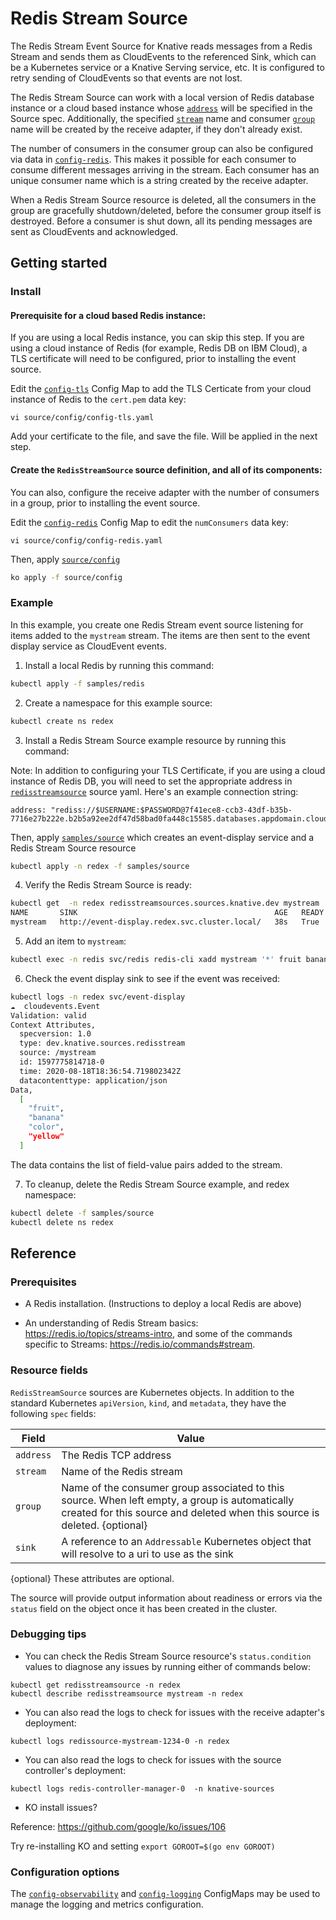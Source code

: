 # Redis Stream Source

The Redis Stream Event Source for Knative reads messages from a Redis Stream and
sends them as CloudEvents to the referenced Sink, which can be a Kubernetes service
or a Knative Serving service, etc. It is configured to retry sending of CloudEvents
so that events are not lost.

The Redis Stream Source can work with a local version of Redis database instance or
a cloud based instance whose [`address`](config/300-redisstreamsource.yaml) will be
specified in the Source spec. Additionally, the specified [`stream`](config/300-redisstreamsource.yaml)
name and consumer [`group`](config/300-redisstreamsource.yaml) name will be
created by the receive adapter, if they don't already exist.

The number of consumers in the consumer group can also be configured via data in
[`config-redis`](config/config-redis.yaml). This makes it possible for each consumer to
consume different messages arriving in the stream. Each consumer has an unique consumer
name which is a string created by the receive adapter.

When a Redis Stream Source resource is deleted, all the consumers in the group
are gracefully shutdown/deleted, before the consumer group itself is destroyed.
Before a consumer is shut down, all its pending messages are sent as CloudEvents and acknowledged.


## Getting started

### Install

#### Prerequisite for a cloud based Redis instance:

If you are using a local Redis instance, you can skip this step. If you are
using a cloud instance of Redis (for example, Redis DB on IBM Cloud), a TLS
certificate will need to be configured, prior to installing the event source.

Edit the [`config-tls`](config/config-tls.yaml) Config Map to add the TLS Certicate
from your cloud instance of Redis to the `cert.pem` data key:

```
vi source/config/config-tls.yaml
```

Add your certificate to the file, and save the file. Will be applied in the next step.

#### Create the `RedisStreamSource` source definition, and all of its components:

You can also, configure the receive adapter with the number of consumers in a group,
prior to installing the event source.

Edit the [`config-redis`](config/config-redis.yaml) Config Map to edit the `numConsumers` data key:

```
vi source/config/config-redis.yaml
```

Then, apply [`source/config`](../source/config)

```sh
ko apply -f source/config
```


### Example

In this example, you create one Redis Stream event source listening for items added to
the `mystream` stream. The items are then sent to the event display service as
CloudEvent events.

1. Install a local Redis by running this command:

```sh
kubectl apply -f samples/redis
```

2. Create a namespace for this example source:

```sh
kubectl create ns redex
```

3. Install a Redis Stream Source example resource by running this command:

Note: In addition to configuring your TLS Certificate, if you are using a cloud
instance of Redis DB, you will need to set the appropriate address in
[`redisstreamsource`](../samples/source/redisstreamsource.yaml) source yaml.
Here's an example connection string:

```
address: "rediss://$USERNAME:$PASSWORD@7f41ece8-ccb3-43df-b35b-7716e27b222e.b2b5a92ee2df47d58bad0fa448c15585.databases.appdomain.cloud:32086"
```

Then, apply [`samples/source`](../samples/source) which creates an event-display service and a Redis Stream Source resource

```sh
kubectl apply -n redex -f samples/source
```

4. Verify the Redis Stream Source is ready:

```sh
kubectl get  -n redex redisstreamsources.sources.knative.dev mystream
NAME       SINK                                            AGE   READY   REASON
mystream   http://event-display.redex.svc.cluster.local/   38s   True
```

5. Add an item to `mystream`:

```sh
kubectl exec -n redis svc/redis redis-cli xadd mystream '*' fruit banana color yellow
```

6. Check the event display sink to see if the event was received:

```sh
kubectl logs -n redex svc/event-display
☁️  cloudevents.Event
Validation: valid
Context Attributes,
  specversion: 1.0
  type: dev.knative.sources.redisstream
  source: /mystream
  id: 1597775814718-0
  time: 2020-08-18T18:36:54.719802342Z
  datacontenttype: application/json
Data,
  [
    "fruit",
    "banana"
    "color",
    "yellow"
  ]
```

The data contains the list of field-value pairs added to the stream.

7. To cleanup, delete the Redis Stream Source example, and redex namespace:

```sh
kubectl delete -f samples/source
kubectl delete ns redex
```

## Reference

### Prerequisites

* A Redis installation. (Instructions to deploy a local Redis are above)

* An understanding of Redis Stream basics: https://redis.io/topics/streams-intro,
and some of the commands specific to Streams: https://redis.io/commands#stream.

### Resource fields

`RedisStreamSource` sources are Kubernetes objects. In addition to the standard Kubernetes
`apiVersion`, `kind`, and `metadata`, they have the following `spec` fields:

| Field       | Value       |
| ----------- | ----------- |
| `address`   | The Redis TCP address
| `stream`    | Name of the Redis stream
| `group`     | Name of the consumer group associated to this source. When left empty, a group is automatically created for this source and deleted when this source is deleted. {optional}
| `sink`      | A reference to an `Addressable` Kubernetes object that will resolve to a uri to use as the sink

{optional} These attributes are optional.

The source will provide output information about readiness or errors via the
`status` field on the object once it has been created in the cluster.

### Debugging tips

* You can check the Redis Stream Source resource's `status.condition` values to diagnose any issues by running either of commands below:

```
kubectl get redisstreamsource -n redex
kubectl describe redisstreamsource mystream -n redex
```

* You can also read the logs to check for issues with the receive adapter's deployment:

```
kubectl logs redissource-mystream-1234-0 -n redex
```

* You can also read the logs to check for issues with the source controller's
deployment:

```
kubectl logs redis-controller-manager-0  -n knative-sources
```

* KO install issues?

Reference: https://github.com/google/ko/issues/106

Try re-installing KO and setting `export GOROOT=$(go env GOROOT)`

### Configuration options

The [`config-observability`](config/config-observability.yaml) and [`config-logging`](config/config-logging.yaml)
ConfigMaps may be used to manage the logging and metrics configuration.
